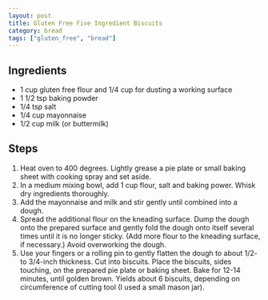 ```yaml
---
layout: post
title: Gluten Free Five Ingredient Biscuits
category: bread
tags: ["gluten_free", "bread"]
---
```


## Ingredients

* 1 cup gluten free flour and 1/4 cup for dusting a working surface
* 1 1/2 tsp baking powder
* 1/4 tsp salt
* 1/4 cup mayonnaise
* 1/2 cup milk (or buttermilk)

## Steps

1. Heat oven to 400 degrees. Lightly grease a pie plate or small baking sheet with cooking spray and set aside. 
2. In a medium mixing bowl, add 1 cup flour, salt and baking power.  Whisk dry ingredients thoroughly. 
3. Add the mayonnaise and milk and stir gently until combined into a dough.
4. Spread the additional flour on the kneading surface. Dump the dough onto the prepared surface and gently fold the dough onto itself several times until it is no longer sticky. (Add more flour to the kneading surface, if necessary.) Avoid overworking the dough. 
5. Use your fingers or a rolling pin to gently flatten the dough to about 1/2- to 3/4-inch thickness. Cut into biscuits. Place the biscuits, sides touching, on the prepared pie plate or baking sheet. Bake for 12-14 minutes, until golden brown. Yields about 6 biscuits, depending on circumference of cutting tool (I used a small mason jar).